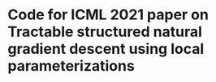 # Code for ICML 2021 paper on  Tractable structured natural gradient descent using local parameterizations
